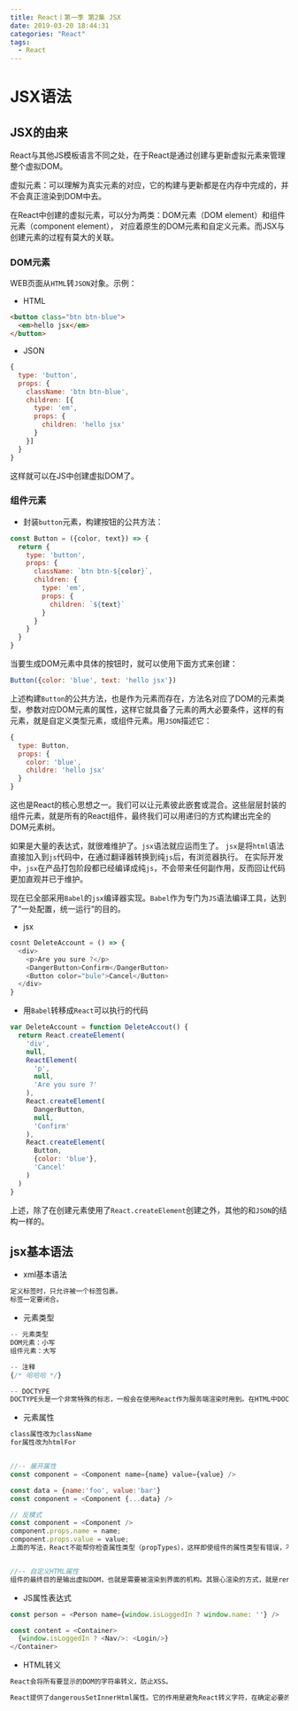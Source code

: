 ```yaml
---
title: React丨第一季 第2集 JSX
date: 2019-03-20 18:44:31
categories: "React"
tags: 
  - React
---
```




# JSX语法

## JSX的由来
React与其他JS模板语言不同之处，在于React是通过创建与更新虚拟元素来管理整个虚拟DOM。

虚拟元素：可以理解为真实元素的对应，它的构建与更新都是在内存中完成的，并不会真正渲染到DOM中去。

在React中创建的虚拟元素，可以分为两类：DOM元素（DOM element）和组件元素（component element），
对应着原生的DOM元素和自定义元素。而JSX与创建元素的过程有莫大的关联。

### DOM元素
WEB页面从`HTML`转`JSON`对象。示例：

- HTML
```html
<button class="btn btn-blue">
  <em>hello jsx</em>
</button>
```

- JSON
```js
{
  type: 'button',
  props: {
    className: 'btn btn-blue',
    children: [{
      type: 'em',
      props: {
        children: 'hello jsx'
      }
    }]
  }
}
```
这样就可以在JS中创建虚拟DOM了。




### 组件元素
- 封装`button`元素，构建按钮的公共方法：
```js
const Button = ({color, text}) => {
  return {
    type: 'button',
    props: {
      className: `btn btn-${color}`,
      children: {
        type: 'em',
        props: {
          children: `${text}`
        }
      }
    }
  }
}
```
当要生成DOM元素中具体的按钮时，就可以使用下面方式来创建：
```js
Button({color: 'blue', text: 'hello jsx'})
```

上述构建`Button`的公共方法，也是作为元素而存在，方法名对应了DOM的元素类型，参数对应DOM元素的属性，这样它就具备了元素的两大必要条件，这样的有元素，就是自定义类型元素，或组件元素。用`JSON`描述它：
```js
{
  type: Button,
  props: {
    color: 'blue',
    childre: 'hello jsx'
  }
}
```
这也是React的核心思想之一。我们可以让元素彼此嵌套或混合。这些层层封装的组件元素，就是所有的React组件，最终我们可以用递归的方式构建出完全的DOM元素树。


如果是大量的表达式，就很难维护了。`jsx`语法就应运而生了。
`jsx`是将`html`语法直接加入到`js`代码中，在通过翻译器转换到纯`js`后，有浏览器执行。
在实际开发中，`jsx`在产品打包阶段都已经编译成纯`js`，不会带来任何副作用，反而回让代码更加直观并已于维护。

现在已全部采用`Babel`的`jsx`编译器实现。`Babel`作为专门为`JS`语法编译工具，达到了“一处配置，统一运行”的目的。

- jsx
```js
cosnt DeleteAccount = () => {
  <div>
    <p>Are you sure ?</p>
    <DangerButton>Confirm</DangerButton>
    <Button color="bule">Cancel</Button>
  </div>
}
```
- 用`Babel`转移成`React`可以执行的代码
```js
var DeleteAccount = function DeleteAccout() {
  return React.createElement(
    'div',
    null,
    ReactElement(
      'p',
      null,
      'Are you sure ?'
    ),
    React.createElement(
      DangerButton,
      null,
      'Confirm'
    ),
    React.createElement(
      Button,
      {color: 'blue'},
      'Cancel'
    )
  )
}
```
上述，除了在创建元素使用了`React.createElement`创建之外，其他的和`JSON`的结构一样的。


## jsx基本语法

- xml基本语法
```js
定义标签时，只允许被一个标签包裹。
标签一定要闭合。
```

- 元素类型
```js
-- 元素类型
DOM元素：小写
组件元素：大写

-- 注释
{/* 哈哈哈 */}

-- DOCTYPE
DOCTYPE头是一个非常特殊的标志，一般会在使用React作为服务端渲染时用到。在HTML中DOCTYPE是没有闭合,也就是说我们无法渲染它。
```

- 元素属性
```js
class属性改为className
for属性改为htmlFor


//-- 展开属性
const component = <Component name={name} value={value} />

const data = {name:'foo', value:'bar'}
const component = <Component {...data} />

// 反模式
const component = <Component />
component.props.name = name;
component.props.value = value;
上面的写法，React不能帮你检查属性类型（propTypes），这样即使组件的属性类型有错误，不能得到清晰的错误提示


//-- 自定义HTML属性
组件的最终目的是输出虚拟DOM，也就是需要被渲染到界面的机构。其狠心渲染的方式，就是render方法。它是React组件生命周期的一部分，也是最核心的函数之一。
```

- JS属性表达式
```js
const person = <Person name={window.isLoggedIn ? window.name: ''} />

const content = <Container>
  {window.isLoggedIn ? <Nav/>: <Login/>}
</Container>
```

- HTML转义
```js
React会将所有要显示的DOM的字符串转义，防止XSS。

React提供了dangerousSetInnerHtml属性。它的作用是避免React转义字符，在确定必要的情况下可以使用它: <div dangerouslySetInnerHtml={{__html: 'cc &copy; 2019'}} />
```

